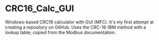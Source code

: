 # CRC16_Calc_GUI
Windows-based CRC16 calculator with GUI (MFC). It's my first attempt at creating a repository on GitHub. Uses the CRC-16-IBM method with a lookup table; copied from the Modbus documentation.
